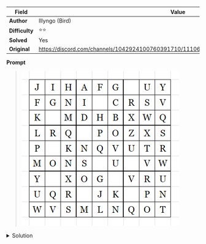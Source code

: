 |Field|Value|
|---|---|
|**Author**|Illyngo (Bird)|
|**Difficulty**|⭐⭐|
|**Solved**|Yes|
|**Original**|https://discord.com/channels/1042924100760391710/1110625554476040323/1146614027875794954|

**Prompt**
> ![](../attachments/image3.png) 

<details>
<summary>Solution</summary>
  
TO BE STUDIED
</details>
